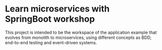 # Learn microservices with SpringBoot workshop
This project is intended to be the workspace of the application example
that evolves from monolith to microservices, using different concepts
as BDD, end-to-end testing and event-driven systems.